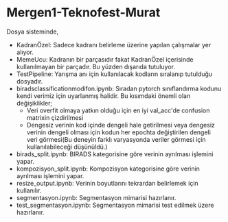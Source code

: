 # Mergen1-Teknofest-Murat

Dosya sisteminde,
* KadranÖzel: Sadece kadranı belirleme üzerine yapılan çalışmalar yer alıyor.
* MemeUcu: Kadranın bir parçasıdır fakat KadranÖzel içerisinde kullanılmayan bir parçadır. Bu yüzden dışarıda tutuluyor.
* TestPipeline: Yarışma anı için kullanılacak kodların sıralanıp tutulduğu dosyadır.
* biradsclassificationmodifon.ipynb: Sıradan pytorch sınıflandırma kodunu kendi verimiz için uyarlanmış halidir. Bu kısımdaki önemli olan değişiklikler; 
	- Veri overfit olmaya yatkın olduğu için en iyi val_acc'de confusion matrixin çizdirilmesi
	- Dengesiz verinin kod içinde dengeli hale getirilmesi veya dengesiz verinin dengeli olması için kodun her epochta değiştirilen dengeli veri görmesi(Bu deneyin farklı varyasyonda veriler görmesi için kullanılabileceği düşünüldü.)
* birads_split.ipynb: BIRADS kategorisine göre verinin ayrılması işlemini yapar.
* kompozisyon_split.ipynb: Kompozisyon kategorisine göre verinin ayrılması işlemini yapar.
* resize_output.ipynb: Verinin boyutlarını tekrardan belirlemek için kullanılır.
* segmentasyon.ipynb: Segmentasyon mimarisi hazırlanır.
* test_segmentasyon.ipynb: Segmentasyon mimarisi test edilmek üzere hazırlanır.
